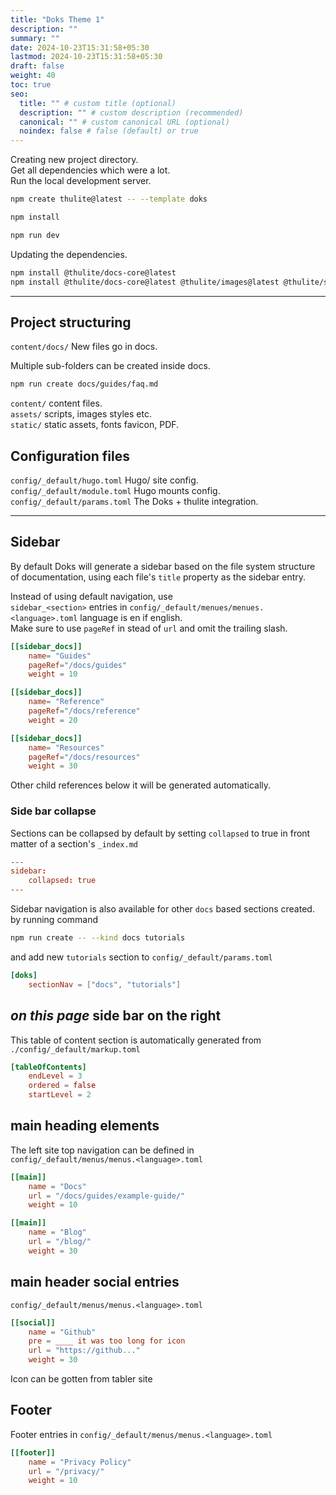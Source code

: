 ```yaml
---
title: "Doks Theme 1"
description: ""
summary: ""
date: 2024-10-23T15:31:58+05:30
lastmod: 2024-10-23T15:31:58+05:30
draft: false
weight: 40
toc: true
seo:
  title: "" # custom title (optional)
  description: "" # custom description (recommended)
  canonical: "" # custom canonical URL (optional)
  noindex: false # false (default) or true
---
```



Creating new project directory.         <br />
Get all dependencies which were a lot.    <br />
Run the local development server.
```bash { frame="none"}
npm create thulite@latest -- --template doks

npm install

npm run dev
```

Updating the dependencies.
```bash {frame="none"}
npm install @thulite/docs-core@latest
npm install @thulite/docs-core@latest @thulite/images@latest @thulite/seo@latest
```

_______________

## Project structuring

`content/docs/`   New files go in docs. <br />

Multiple sub-folders can be created inside docs.
```bash {frame="none"}
npm run create docs/guides/faq.md
```

`content/` content files.      <br />
`assets/` scripts, images styles etc.  <br />
`static/` static assets, fonts favicon, PDF.  <br />

## Configuration files

`config/_default/hugo.toml`  Hugo/ site config.  <br />
`config/_default/module.toml` Hugo mounts config.   <br />
`config/_default/params.toml`  The Doks + thulite integration.


___________


## Sidebar

By default Doks will generate a sidebar based on the file system structure of documentation, using each file's `title` property as the sidebar entry.

Instead of using default navigation, use             <br />
`sidebar_<section>`  entries in `config/_default/menues/menues.<language>.toml`
language is en if english.             <br />
Make sure to use `pageRef` in stead of `url` and  omit the trailing slash.
```toml {title="menues.toml"}
[[sidebar_docs]]
	name= "Guides"
	pageRef="/docs/guides"
	weight = 10

[[sidebar_docs]]
	name= "Reference"
	pageRef="/docs/reference"
	weight = 20

[[sidebar_docs]]
	name= "Resources"
	pageRef="/docs/resources"
	weight = 30
```
Other child references below it will be generated automatically.


### Side bar collapse

Sections can be collapsed by default by setting `collapsed` to true in front matter of a section's `_index.md`
```toml {title="_index.md"}
---
sidebar:
	collapsed: true
---
```

Sidebar navigation is also available for other `docs` based sections created.
by running command

```bash
npm run create -- --kind docs tutorials
```

and add new `tutorials` section to `config/_default/params.toml`
```toml {title="params.toml"}
[doks]
	sectionNav = ["docs", "tutorials"]
```


## *on this page* side bar on the right

This table of content section is automatically generated from <br />  `./config/_default/markup.toml`
```toml {title="markup.toml"}
[tableOfContents]
	endLevel = 3
	ordered = false
	startLevel = 2
```


## main heading elements

The left site top navigation can be defined in <br />
`config/_default/menus/menus.<language>.toml`
```toml {title="menus.toml"}
[[main]]
	name = "Docs"
	url = "/docs/guides/example-guide/"
	weight = 10

[[main]]
	name = "Blog"
	url = "/blog/"
	weight = 30
```


## main header social entries

`config/_default/menus/menus.<language>.toml`
```toml {title="menus.toml"}
[[social]]
	name = "Github"
	pre = ____ it was too long for icon
	url = "https://github..."
	weight = 30
```
Icon can be gotten from tabler site


## Footer

Footer entries in `config/_default/menus/menus.<language>.toml`
```toml {title="menus.toml"}
[[footer]]
	name = "Privacy Policy"
	url = "/privacy/"
	weight = 10
```

